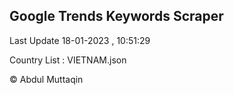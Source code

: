 

## Google Trends Keywords Scraper 
 
Last Update 18-01-2023 , 10:51:29

Country List :
VIETNAM.json



© Abdul Muttaqin 
